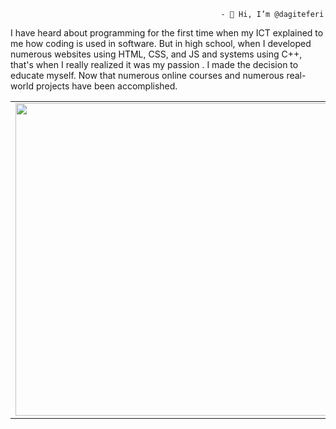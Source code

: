                                                    - 👋 Hi, I’m @dagiteferi


I have heard about programming for the first time when my ICT explained to me how coding is used in software. But in high school, when I developed numerous websites using HTML, CSS, and JS and systems using C++, that's when I really realized it was my passion . I made the decision to educate myself. Now that numerous online courses and numerous real-world projects have been accomplished.

<table>
  <tr>
    <td><img src="https://codevidhya.com/wp-content/themes/divi-child/course_images/yfour/pg4_seclast_img.jpg" width="500" height="500">
    <td>
      <ul>
        <li>👀 I’m interested in web development and programming</li>
        <li>🌱 I’m currently learning Computer Science</li>
        <li>💞️ I’m looking to collaborate on ...</li>
        <li>📫 How to reach me ...dagiteferi2011@gmail.com</li>
      </ul>
    </td>
  </tr>
</table>







<!---
dagiteferi/dagiteferi is a ✨ special ✨ repository because its `README.md` (this file) appears on your GitHub profile.
You can click the Preview link to take a look at your changes.
--->
